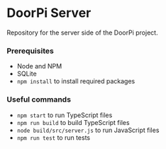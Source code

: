 # DoorPi Server

Repository for the server side of the DoorPi project.

### Prerequisites

- Node and NPM
- SQLite
- `npm install` to install required packages

### Useful commands

- `npm start` to run TypeScript files
- `npm run build` to build TypeScript files
- `node build/src/server.js` to run JavaScript files
- `npm run test` to run tests
